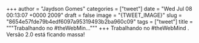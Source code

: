 
+++
author = "Jaydson Gomes"
categories = ["tweet"]
date = "Wed Jul 08 00:13:07 +0000 2009"
draft = false
image = "{TWEET_IMAGE}"
slug = "8654e57fde79b4edf6097a95319493b2ba960c09"
tags = ["tweet"]
title = """Trabalhando no #theWebMin..."""
+++
Trabalhando no #theWebMind . Versão 2.0 está ficando massa!
